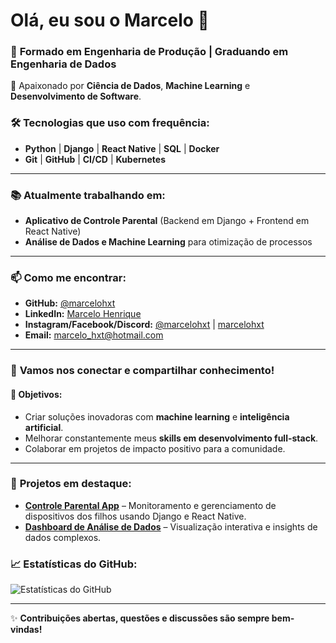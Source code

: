 # Olá, eu sou o Marcelo 👋

### 🌱 **Formado em Engenharia de Produção | Graduando em Engenharia de Dados**  
🚀 Apaixonado por **Ciência de Dados**, **Machine Learning** e **Desenvolvimento de Software**.

### 🛠️ **Tecnologias que uso com frequência:**
- **Python** | **Django** | **React Native** | **SQL** | **Docker**  
- **Git** | **GitHub** | **CI/CD** | **Kubernetes**

---

### 📚 **Atualmente trabalhando em:**
- **Aplicativo de Controle Parental** (Backend em Django + Frontend em React Native)
- **Análise de Dados e Machine Learning** para otimização de processos

---

### 📫 **Como me encontrar:**
- **GitHub:** [@marcelohxt](https://github.com/marcelohxt)
- **LinkedIn:** [Marcelo Henrique](https://www.linkedin.com/in/marcelo-henrique)
- **Instagram/Facebook/Discord:** [@marcelohxt](https://instagram.com/marcelohxt) | [marcelohxt](https://discord.gg/wagxzStdcR)
- **Email:** [marcelo_hxt@hotmail.com](mailto:marcelo_hxt@hotmail.com)

---

### 🌟 **Vamos nos conectar e compartilhar conhecimento!**

#### 🎯 **Objetivos:**
- Criar soluções inovadoras com **machine learning** e **inteligência artificial**.
- Melhorar constantemente meus **skills em desenvolvimento full-stack**.
- Colaborar em projetos de impacto positivo para a comunidade.

---

### 📌 **Projetos em destaque:**
- [**Controle Parental App**](#) – Monitoramento e gerenciamento de dispositivos dos filhos usando Django e React Native.
- [**Dashboard de Análise de Dados**](#) – Visualização interativa e insights de dados complexos.

### 📈 **Estatísticas do GitHub**:

![Estatísticas do GitHub](https://github-readme-stats.vercel.app/api?username=marcelohxt&show_icons=true&hide_title=true&hide=prs&count_private=true&theme=radical)

---

✨ **Contribuições abertas, questões e discussões são sempre bem-vindas!**
